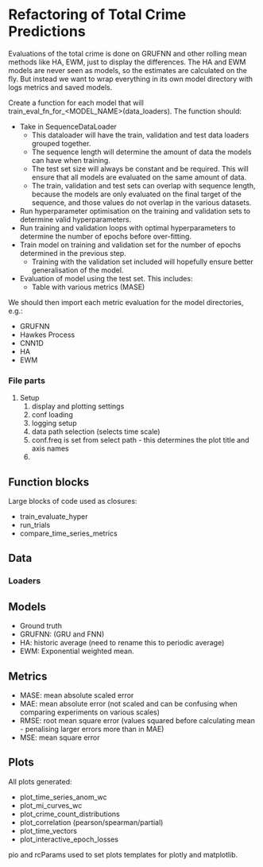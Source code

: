 # Refactoring of Total Crime Predictions

Evaluations of the total crime is done on GRUFNN and other rolling mean methods like HA, EWM, just to display the
differences. The HA and EWM models are never seen as models, so the estimates are calculated on the fly. But instead we
want to wrap everything in its own model directory with logs metrics and saved models.

Create a function for each model that will train_eval_fn_for_<MODEL_NAME>(data_loaders). The function should:

- Take in SequenceDataLoader
    - This dataloader will have the train, validation and test data loaders grouped together.
    - The sequence length will determine the amount of data the models can have when training.
    - The test set size will always be constant and be required. This will ensure that all models are evaluated on the
      same amount of data.
    - The train, validation and test sets can overlap with sequence length, because the models are only evaluated on the
      final target of the sequence, and those values do not overlap in the various datasets.
- Run hyperparameter optimisation on the training and validation sets to determine valid hyperparameters.
- Run training and validation loops with optimal hyperparameters to determine the number of epochs before over-fitting.
- Train model on training and validation set for the number of epochs determined in the previous step.
    - Training with the validation set included will hopefully ensure better generalisation of the model.
- Evaluation of model using the test set. This includes:
    - Table with various metrics (MASE)

We should then import each metric evaluation for the model directories, e.g.:

- GRUFNN
- Hawkes Process
- CNN1D
- HA
- EWM

### File parts

1. Setup
    1. display and plotting settings
    2. conf loading
    3. logging setup
    4. data path selection (selects time scale)
    5. conf.freq is set from select path - this determines the plot title and axis names
    6.

## Function blocks

Large blocks of code used as closures:

- train_evaluate_hyper
- run_trials
- compare_time_series_metrics

## Data

### Loaders

## Models

- Ground truth
- GRUFNN: (GRU and FNN)
- HA: historic average (need to rename this to periodic average)
- EWM: Exponential weighted mean.

## Metrics

- MASE: mean absolute scaled error
- MAE: mean absolute error (not scaled and can be confusing when comparing experiments on various scales)
- RMSE: root mean square error (values squared before calculating mean - penalising larger errors more than in MAE)
- MSE: mean square error

## Plots

All plots generated:

- plot_time_series_anom_wc
- plot_mi_curves_wc
- plot_crime_count_distributions
- plot_correlation (pearson/spearman/partial)
- plot_time_vectors
- plot_interactive_epoch_losses

pio and rcParams used to set plots templates for plotly and matplotlib.

